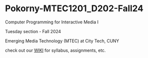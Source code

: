 # Pokorny-MTEC1201_D202-Fall24

Computer Programming for Interactive Media I

Tuesday section - Fall 2024

Emerging Media Technology (MTEC) at City Tech, CUNY

check out our [WIKI](https://github.com/entertainmenttechnology/Pokorny-MTEC1201_D202-Fall2024/wiki) for syllabus, assignments, etc.
